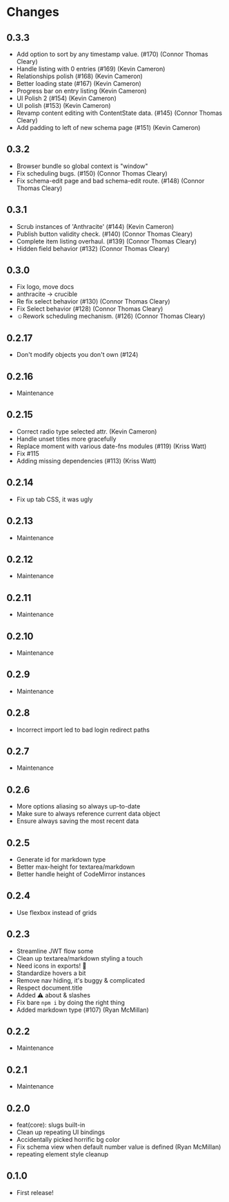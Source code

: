 # Changes

## 0.3.3

- Add option to sort by any timestamp value. (#170) (Connor Thomas Cleary)
- Handle listing with 0 entries (#169) (Kevin Cameron)
- Relationships polish (#168) (Kevin Cameron)
- Better loading state (#167) (Kevin Cameron)
- Progress bar on entry listing (Kevin Cameron)
- UI Polish 2 (#154) (Kevin Cameron)
- UI polish (#153) (Kevin Cameron)
- Revamp content editing with ContentState data. (#145) (Connor Thomas Cleary)
- Add padding to left of new schema page (#151) (Kevin Cameron)

## 0.3.2

- Browser bundle so global context is "window"
- Fix scheduling bugs. (#150) (Connor Thomas Cleary)
- Fix schema-edit page and bad schema-edit route. (#148) (Connor Thomas Cleary)

## 0.3.1

- Scrub instances of 'Anthracite' (#144) (Kevin Cameron)
- Publish button validity check. (#140) (Connor Thomas Cleary)
- Complete item listing overhaul. (#139) (Connor Thomas Cleary)
- Hidden field behavior (#132) (Connor Thomas Cleary)

## 0.3.0

- Fix logo, move docs
- anthracite -> crucible
- Re fix select behavior (#130) (Connor Thomas Cleary)
- Fix Select behavior (#128) (Connor Thomas Cleary)
- ☺Rework scheduling mechanism. (#126) (Connor Thomas Cleary)

## 0.2.17

- Don't modify objects you don't own (#124)

## 0.2.16

- Maintenance

## 0.2.15

- Correct radio type selected attr. (Kevin Cameron)
- Handle unset titles more gracefully
- Replace moment with various date-fns modules (#119) (Kriss Watt)
- Fix #115
- Adding missing dependencies (#113) (Kriss Watt)

## 0.2.14

- Fix up tab CSS, it was ugly

## 0.2.13

- Maintenance

## 0.2.12

- Maintenance

## 0.2.11

- Maintenance

## 0.2.10

- Maintenance

## 0.2.9

- Maintenance

## 0.2.8

- Incorrect import led to bad login redirect paths

## 0.2.7

- Maintenance

## 0.2.6

- More options aliasing so always up-to-date
- Make sure to always reference current data object
- Ensure always saving the most recent data

## 0.2.5

- Generate id for markdown type
- Better max-height for textarea/markdown
- Better handle height of CodeMirror instances

## 0.2.4

- Use flexbox instead of grids

## 0.2.3

- Streamline JWT flow some
- Clean up textarea/markdown styling a touch
- Need icons in exports! :art:
- Standardize hovers a bit
- Remove nav hiding, it's buggy & complicated
- Respect document.title
- Added :warning: about <base> & slashes
- Fix bare `npm i` by doing the right thing
- Added markdown type (#107) (Ryan McMillan)

## 0.2.2

- Maintenance

## 0.2.1

- Maintenance

## 0.2.0

- feat(core): slugs built-in
- Clean up repeating UI bindings
- Accidentally picked horrific bg color
- Fix schema view when default number value is defined (Ryan McMillan)
- repeating element style cleanup

## 0.1.0

- First release!
